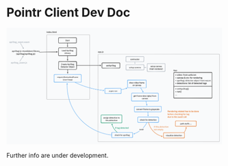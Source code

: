 # Pointr Client Dev Doc

![flowdiagram](assets/initial-flow-diagram.png)

Further info are under development.
